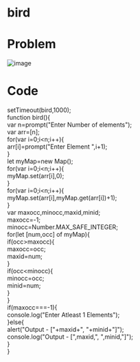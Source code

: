 # bird
# Problem
![image](https://user-images.githubusercontent.com/44205030/112805536-51afcc80-9093-11eb-9379-70b6260074ba.png)   
# Code
setTimeout(bird,1000);   
function bird(){   
    var n=prompt("Enter Number of elements");   
var arr=[n];   
for(var i=0;i<n;i++){   
    arr[i]=prompt("Enter Element ",i+1);   
}   
let myMap=new Map();    
for(var i=0;i<n;i++){   
    myMap.set(arr[i],0);   
}   
for(var i=0;i<n;i++){   
    myMap.set(arr[i],myMap.get(arr[i])+1);   
}   
var maxocc,minocc,maxid,minid;   
maxocc=-1;   
minocc=Number.MAX_SAFE_INTEGER;   
for(let [num,occ] of myMap){   
    if(occ>maxocc){   
        maxocc=occ;   
        maxid=num;   
    }   
    if(occ<minocc){   
        minocc=occ;   
        minid=num;   
    }   
}   
if(maxocc===-1){   
    console.log("Enter Atleast 1 Elements");   
}else{   
    alert("Output - ["+maxid+", "+minid+"]");   
    console.log("Output - [",maxid,", ",minid,"]");   
}   
}   
